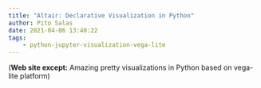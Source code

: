 ```yaml
---
title: "Altair: Declarative Visualization in Python"
author: Pito Salas
date: 2021-04-06 13:40:22
tags:
    - python-jupyter-visualization-vega-lite
---
```



(**Web site except:** Amazing pretty visualizations in Python based on vega-lite platform) 
